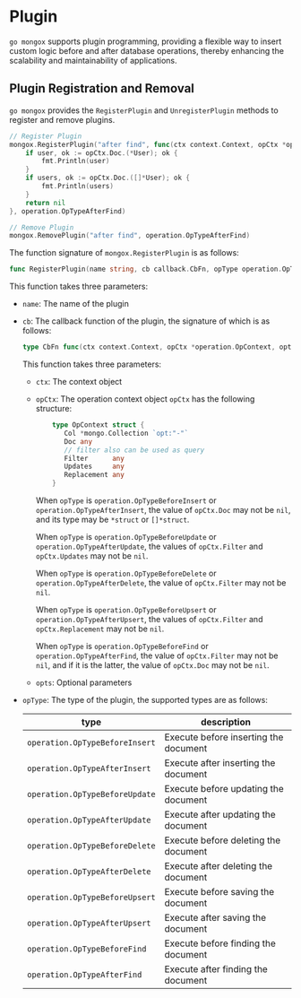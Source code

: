 # Plugin
`go mongox` supports plugin programming, providing a flexible way to insert custom logic before and after database operations, thereby enhancing the scalability and maintainability of applications.

## Plugin Registration and Removal
`go mongox` provides the `RegisterPlugin` and `UnregisterPlugin` methods to register and remove plugins.

```go
// Register Plugin
mongox.RegisterPlugin("after find", func(ctx context.Context, opCtx *operation.OpContext, opts ...any) error {
    if user, ok := opCtx.Doc.(*User); ok {
        fmt.Println(user)
    }
    if users, ok := opCtx.Doc.([]*User); ok {
        fmt.Println(users)
    }
    return nil
}, operation.OpTypeAfterFind)

// Remove Plugin
mongox.RemovePlugin("after find", operation.OpTypeAfterFind)
```

The function signature of `mongox.RegisterPlugin` is as follows:
```go
func RegisterPlugin(name string, cb callback.CbFn, opType operation.OpType)
```
This function takes three parameters:
- `name`: The name of the plugin
- `cb`: The callback function of the plugin, the signature of which is as follows:
    ```go
    type CbFn func(ctx context.Context, opCtx *operation.OpContext, opts ...any) error
    ```
    This function takes three parameters:
    - `ctx`: The context object
    - `opCtx`: The operation context object
        `opCtx` has the following structure:
        ```go
            type OpContext struct {
               Col *mongo.Collection `opt:"-"`
               Doc any
               // filter also can be used as query
               Filter      any
               Updates     any
               Replacement any
            }
        ``` 
      
        When `opType` is `operation.OpTypeBeforeInsert` or `operation.OpTypeAfterInsert`, the value of `opCtx.Doc` may not be `nil`, and its type may be `*struct` or `[]*struct`.
 
        When `opType` is `operation.OpTypeBeforeUpdate` or `operation.OpTypeAfterUpdate`, the values of `opCtx.Filter` and `opCtx.Updates` may not be `nil`.
 
        When `opType` is `operation.OpTypeBeforeDelete` or `operation.OpTypeAfterDelete`, the value of `opCtx.Filter` may not be `nil`.
 
        When `opType` is `operation.OpTypeBeforeUpsert` or `operation.OpTypeAfterUpsert`, the values of `opCtx.Filter` and `opCtx.Replacement` may not be `nil`.
 
        When `opType` is `operation.OpTypeBeforeFind` or `operation.OpTypeAfterFind`, the value of `opCtx.Filter` may not be `nil`, and if it is the latter, the value of `opCtx.Doc` may not be `nil`.

    - `opts`: Optional parameters
- `opType`: The type of the plugin, the supported types are as follows:

  | type                           | description                           |
  |--------------------------------|---------------------------------------|
  | `operation.OpTypeBeforeInsert` | Execute before inserting the document |
  | `operation.OpTypeAfterInsert`  | Execute after inserting the document  |
  | `operation.OpTypeBeforeUpdate` | Execute before updating the document  |
  | `operation.OpTypeAfterUpdate`  | Execute after updating the document   |
  | `operation.OpTypeBeforeDelete` | Execute before deleting the document  |
  | `operation.OpTypeAfterDelete`  | Execute after deleting the document   |
  | `operation.OpTypeBeforeUpsert` | Execute before saving the document    |
  | `operation.OpTypeAfterUpsert`  | Execute after saving the document     |
  | `operation.OpTypeBeforeFind`   | Execute before finding the document   |
  | `operation.OpTypeAfterFind`    | Execute after finding the document    |
